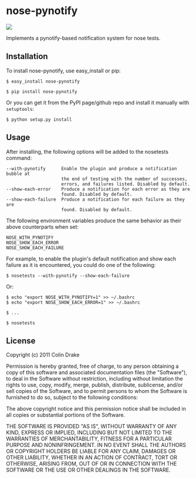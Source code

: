 nose-pynotify
=============
<img src="http://colinfdrake.com/images/nose.png" />

Implements a pynotify-based notification system for nose tests.

Installation
------------
To install nose-pynotify, use easy_install or pip:

    $ easy_install nose-pynotify

    $ pip install nose-pynotify

Or you can get it from the PyPI page/github repo and install it manually with
`setuptools`:

    $ python setup.py install

Usage
-----
After installing, the following options will be added to the nosetests command:

    --with-pynotify      Enable the plugin and produce a notification bubble at
                         the end of testing with the number of successes,
                         errors, and failures listed. Disabled by default.
    --show-each-error    Produce a notification for each error as they are
                         found. Disabled by default.
    --show-each-failure  Produce a notification for each failure as they are
                         found. Disabled by default.

The following environment variables produce the same behavior as their above
counterparts when set:

    NOSE_WITH_PYNOTIFY
    NOSE_SHOW_EACH_ERROR
    NOSE_SHOW_EACH_FAILURE

For example, to enable the plugin's default notification and show each failure
as it is encountered, you could do one of the following:

    $ nosetests --with-pynotify --show-each-failure

Or:

    $ echo "export NOSE_WITH_PYNOTIFY=1" >> ~/.bashrc
    $ echo "export NOSE_SHOW_EACH_ERROR=1" >> ~/.bashrc

    $ ...

    $ nosetests

License
-------
Copyright (c) 2011 Colin Drake

Permission is hereby granted, free of charge, to any person obtaining a copy
of this software and associated documentation files (the "Software"), to deal
in the Software without restriction, including without limitation the rights to
use, copy, modify, merge, publish, distribute, sublicense, and/or sell copies
of the Software, and to permit persons to whom the Software is furnished to do
so, subject to the following conditions:

The above copyright notice and this permission notice shall be included in all
copies or substantial portions of the Software.

THE SOFTWARE IS PROVIDED "AS IS", WITHOUT WARRANTY OF ANY KIND, EXPRESS OR
IMPLIED, INCLUDING BUT NOT LIMITED TO THE WARRANTIES OF MERCHANTABILITY,
FITNESS FOR A PARTICULAR PURPOSE AND NONINFRINGEMENT. IN NO EVENT SHALL THE
AUTHORS OR COPYRIGHT HOLDERS BE LIABLE FOR ANY CLAIM, DAMAGES OR OTHER
LIABILITY, WHETHER IN AN ACTION OF CONTRACT, TORT OR OTHERWISE, ARISING FROM,
OUT OF OR IN CONNECTION WITH THE SOFTWARE OR THE USE OR OTHER DEALINGS IN THE
SOFTWARE.

